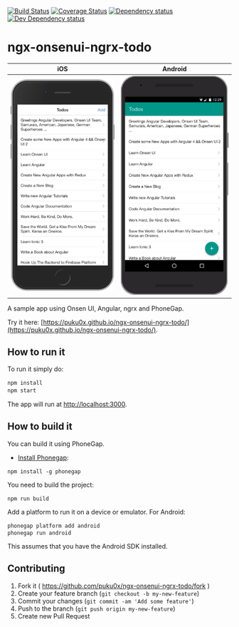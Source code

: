 [![Build Status][travis-ci-image]][travis-ci-url]
[![Coverage Status][coveralls-image]][coveralls-url]
[![Dependency status][david-dm-image]][david-dm-url]
[![Dev Dependency status][david-dm-dev-image]][david-dm-dev-url]
# ngx-onsenui-ngrx-todo

|iOS|Android|
|--|--|
|![iphone6s](./screenshots/iphone6s.png)|![nexus5x](./screenshots/nexus5x.png)|

A sample app using Onsen UI, Angular, ngrx and PhoneGap.

Try it here: [https://puku0x.github.io/ngx-onsenui-ngrx-todo/](https://puku0x.github.io/ngx-onsenui-ngrx-todo/).

## How to run it

To run it simply do:

```bash
npm install
npm start
```

The app will run at [http://localhost:3000](http://localhost:3000).

## How to build it

You can build it using PhoneGap.

- [Install Phonegap](http://docs.phonegap.com/getting-started/1-install-phonegap/cli/):

```
npm install -g phonegap
```

You need to build the project:


```
npm run build
```

Add a platform to run it on a device or emulator. For Android:

```
phonegap platform add android
phonegap run android
```

This assumes that you have the Android SDK installed.

## Contributing

1. Fork it ( https://github.com/puku0x/ngx-onsenui-ngrx-todo/fork )
2. Create your feature branch (`git checkout -b my-new-feature`)
3. Commit your changes (`git commit -am 'Add some feature'`)
4. Push to the branch (`git push origin my-new-feature`)
5. Create new Pull Request

[travis-ci-url]: http://travis-ci.org/puku0x/ngx-onsenui-ngrx-todo
[travis-ci-image]: https://travis-ci.org/puku0x/ngx-onsenui-ngrx-todo.svg?branch=master
[coveralls-url]: https://coveralls.io/github/puku0x/ngx-onsenui-ngrx-todo?branch=master
[coveralls-image]: https://coveralls.io/repos/github/puku0x/ngx-onsenui-ngrx-todo/badge.svg?branch=master
[david-dm-url]:https://david-dm.org/puku0x/ngx-onsenui-ngrx-todo
[david-dm-image]:https://david-dm.org/puku0x/ngx-onsenui-ngrx-todo.svg
[david-dm-dev-url]:https://david-dm.org/puku0x/ngx-onsenui-ngrx-todo?type=dev
[david-dm-dev-image]:https://david-dm.org/puku0x/ngx-onsenui-ngrx-todo/dev-status.svg

